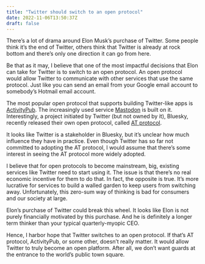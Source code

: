 ```yaml
---
title: "Twitter should switch to an open protocol"
date: 2022-11-06T13:50:37Z
draft: false
---
```


There’s a lot of drama around Elon Musk’s purchase of Twitter. Some people think it’s the end of Twitter, others think that Twitter is already at rock bottom and there’s only one direction it can go from here.

Be that as it may, I believe that one of the most impactful decisions that Elon can take for Twitter is to switch to an open protocol. An open protocol would allow Twitter to communicate with other services that use the same protocol. Just like you can send an email from your Google email account to somebody’s Hotmail email account.

The most popular open protocol that supports building Twitter-like apps is [ActivityPub](https://en.wikipedia.org/wiki/ActivityPub). The increasingly used service [Mastodon](https://joinmastodon.org/) is built on it. Interestingly, a project initiated by Twitter (but not owned by it), Bluesky, recently released their own open protocol, called [AT protocol](https://atproto.com/).

It looks like Twitter is a stakeholder in Bluesky, but it’s unclear how much influence they have in practice. Even though Twitter has so far not committed to adopting the AT protocol, I would assume that there’s some interest in seeing the AT protocol more widely adopted.

I believe that for open protocols to become mainstream, big, existing services like Twitter need to start using it. The issue is that there’s no real economic incentive for them to do that. In fact, the opposite is true. It’s more lucrative for services to build a walled garden to keep users from switching away. Unfortunately, this zero-sum way of thinking is bad for consumers and our society at large.

Elon’s purchase of Twitter could break this wheel. It looks like Elon is not purely financially motivated by this purchase. And he is definitely a longer term thinker than your typical quarterly-myopic CEO.

Hence, I harbor hope that Twitter switches to an open protocol. If that’s AT protocol, ActivityPub, or some other, doesn’t really matter. It would allow Twitter to truly become an open platform. After all, we don’t want guards at the entrance to the world’s public town square.
